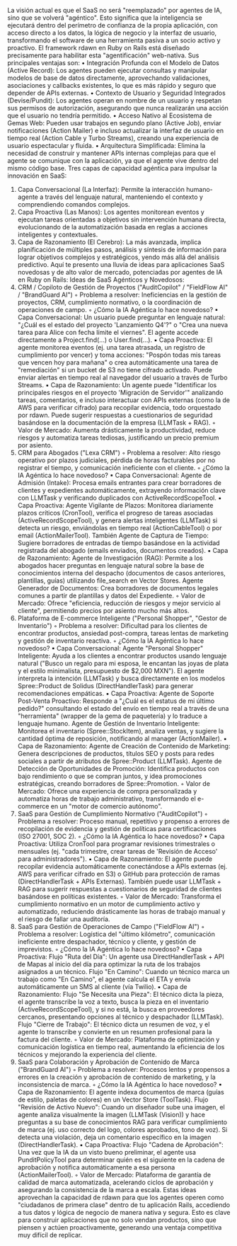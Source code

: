 La visión actual es que el SaaS no será "reemplazado" por agentes de IA, sino que se volverá "agéntico". Esto significa que la inteligencia se ejecutará dentro del perímetro de confianza de la propia aplicación, con acceso directo a los datos, la lógica de negocio y la interfaz de usuario, transformando el software de una herramienta pasiva a un socio activo y proactivo.
El framework rdawn en Ruby on Rails está diseñado precisamente para habilitar esta "agentificación" web-nativa. Sus principales ventajas son:
• Integración Profunda con el Modelo de Datos (Active Record): Los agentes pueden ejecutar consultas y manipular modelos de base de datos directamente, aprovechando validaciones, asociaciones y callbacks existentes, lo que es más rápido y seguro que depender de APIs externas.
• Contexto de Usuario y Seguridad Integrados (Devise/Pundit): Los agentes operan en nombre de un usuario y respetan sus permisos de autorización, asegurando que nunca realizarán una acción que el usuario no tendría permitido.
• Acceso Nativo al Ecosistema de Gemas Web: Pueden usar trabajos en segundo plano (Active Job), enviar notificaciones (Action Mailer) e incluso actualizar la interfaz de usuario en tiempo real (Action Cable y Turbo Streams), creando una experiencia de usuario espectacular y fluida.
• Arquitectura Simplificada: Elimina la necesidad de construir y mantener APIs internas complejas para que el agente se comunique con la aplicación, ya que el agente vive dentro del mismo código base.
Tres capas de capacidad agéntica para impulsar la innovación en SaaS:
1. Capa Conversacional (La Interfaz): Permite la interacción humano-agente a través del lenguaje natural, manteniendo el contexto y comprendiendo comandos complejos.
2. Capa Proactiva (Las Manos): Los agentes monitorean eventos y ejecutan tareas orientadas a objetivos sin intervención humana directa, evolucionando de la automatización basada en reglas a acciones inteligentes y contextuales.
3. Capa de Razonamiento (El Cerebro): La más avanzada, implica planificación de múltiples pasos, análisis y síntesis de información para lograr objetivos complejos y estratégicos, yendo más allá del análisis predictivo.
Aquí te presento una lluvia de ideas para aplicaciones SaaS novedosas y de alto valor de mercado, potenciadas por agentes de IA en Ruby on Rails:
Ideas de SaaS Agénticos y Novedosos:
1. CRM / Copiloto de Gestión de Proyectos ("AuditCopilot" / "FieldFlow AI" / "BrandGuard AI")
    ◦ Problema a resolver: Ineficiencias en la gestión de proyectos, CRM, cumplimiento normativo, o la coordinación de operaciones de campo.
    ◦ ¿Cómo la IA Agéntica lo hace novedoso?
        ▪ Capa Conversacional: Un usuario puede preguntar en lenguaje natural: "¿Cuál es el estado del proyecto 'Lanzamiento Q4'?" o "Crea una nueva tarea para Alice con fecha límite el viernes". El agente accede directamente a Project.find(...) o User.find(...).
        ▪ Capa Proactiva: El agente monitorea eventos (ej. una tarea atrasada, un registro de cumplimiento por vencer) y toma acciones: "Pospón todas mis tareas que vencen hoy para mañana" o crea automáticamente una tarea de "remediación" si un bucket de S3 no tiene cifrado activado. Puede enviar alertas en tiempo real al navegador del usuario a través de Turbo Streams.
        ▪ Capa de Razonamiento: Un agente puede "Identificar los principales riesgos en el proyecto 'Migración de Servidor'" analizando tareas, comentarios, e incluso interactuar con APIs externas (como la de AWS para verificar cifrado) para recopilar evidencia, todo orquestado por rdawn. Puede sugerir respuestas a cuestionarios de seguridad basándose en la documentación de la empresa (LLMTask + RAG).
    ◦ Valor de Mercado: Aumenta drásticamente la productividad, reduce riesgos y automatiza tareas tediosas, justificando un precio premium por asiento.
2. CRM para Abogados ("Lexa CRM")
    ◦ Problema a resolver: Alto riesgo operativo por plazos judiciales, pérdida de horas facturables por no registrar el tiempo, y comunicación ineficiente con el cliente.
    ◦ ¿Cómo la IA Agéntica lo hace novedoso?
        ▪ Capa Conversacional: Agente de Admisión (Intake): Procesa emails entrantes para crear borradores de clientes y expedientes automáticamente, extrayendo información clave con LLMTask y verificando duplicados con ActiveRecordScopeTool.
        ▪ Capa Proactiva: Agente Vigilante de Plazos: Monitorea diariamente plazos críticos (CronTool), verifica el progreso de tareas asociadas (ActiveRecordScopeTool), y genera alertas inteligentes (LLMTask) si detecta un riesgo, enviándolas en tiempo real (ActionCableTool) o por email (ActionMailerTool). También Agente de Captura de Tiempo: Sugiere borradores de entradas de tiempo basándose en la actividad registrada del abogado (emails enviados, documentos creados).
        ▪ Capa de Razonamiento: Agente de Investigación (RAG): Permite a los abogados hacer preguntas en lenguaje natural sobre la base de conocimientos interna del despacho (documentos de casos anteriores, plantillas, guías) utilizando file_search en Vector Stores. Agente Generador de Documentos: Crea borradores de documentos legales comunes a partir de plantillas y datos del Expediente.
    ◦ Valor de Mercado: Ofrece "eficiencia, reducción de riesgos y mejor servicio al cliente", permitiendo precios por asiento mucho más altos.
3. Plataforma de E-commerce Inteligente ("Personal Shopper", "Gestor de Inventario")
    ◦ Problema a resolver: Dificultad para los clientes de encontrar productos, ansiedad post-compra, tareas lentas de marketing y gestión de inventario reactiva.
    ◦ ¿Cómo la IA Agéntica lo hace novedoso?
        ▪ Capa Conversacional: Agente "Personal Shopper" Inteligente: Ayuda a los clientes a encontrar productos usando lenguaje natural ("Busco un regalo para mi esposa, le encantan las joyas de plata y el estilo minimalista, presupuesto de $2,000 MXN"). El agente interpreta la intención (LLMTask) y busca directamente en los modelos Spree::Product de Solidus (DirectHandlerTask) para generar recomendaciones empáticas.
        ▪ Capa Proactiva: Agente de Soporte Post-Venta Proactivo: Responde a "¿Cuál es el estatus de mi último pedido?" consultando el estado del envío en tiempo real a través de una "herramienta" (wrapper de la gema de paquetería) y lo traduce a lenguaje humano. Agente de Gestión de Inventario Inteligente: Monitorea el inventario (Spree::StockItem), analiza ventas, y sugiere la cantidad óptima de reposición, notificando al manager (ActionMailer).
        ▪ Capa de Razonamiento: Agente de Creación de Contenido de Marketing: Genera descripciones de productos, títulos SEO y posts para redes sociales a partir de atributos de Spree::Product (LLMTask). Agente de Detección de Oportunidades de Promoción: Identifica productos con bajo rendimiento o que se compran juntos, y idea promociones estratégicas, creando borradores de Spree::Promotion.
    ◦ Valor de Mercado: Ofrece una experiencia de compra personalizada y automatiza horas de trabajo administrativo, transformando el e-commerce en un "motor de comercio autónomo".
4. SaaS para Gestión de Cumplimiento Normativo ("AuditCopilot")
    ◦ Problema a resolver: Proceso manual, repetitivo y propenso a errores de recopilación de evidencia y gestión de políticas para certificaciones (ISO 27001, SOC 2).
    ◦ ¿Cómo la IA Agéntica lo hace novedoso?
        ▪ Capa Proactiva: Utiliza CronTool para programar revisiones trimestrales o mensuales (ej. "cada trimestre, crear tareas de 'Revisión de Acceso' para administradores").
        ▪ Capa de Razonamiento: El agente puede recopilar evidencia automáticamente conectándose a APIs externas (ej. AWS para verificar cifrado en S3) o GitHub para protección de ramas (DirectHandlerTask + APIs Externas). También puede usar LLMTask + RAG para sugerir respuestas a cuestionarios de seguridad de clientes basándose en políticas existentes.
    ◦ Valor de Mercado: Transforma el cumplimiento normativo en un motor de cumplimiento activo y automatizado, reduciendo drásticamente las horas de trabajo manual y el riesgo de fallar una auditoría.
5. SaaS para Gestión de Operaciones de Campo ("FieldFlow AI")
    ◦ Problema a resolver: Logística del "último kilómetro", comunicación ineficiente entre despachador, técnico y cliente, y gestión de imprevistos.
    ◦ ¿Cómo la IA Agéntica lo hace novedoso?
        ▪ Capa Proactiva: Flujo "Ruta del Día": Un agente usa DirectHandlerTask + API de Mapas al inicio del día para optimizar la ruta de los trabajos asignados a un técnico. Flujo "En Camino": Cuando un técnico marca un trabajo como "En Camino", el agente calcula el ETA y envía automáticamente un SMS al cliente (vía Twilio).
        ▪ Capa de Razonamiento: Flujo "Se Necesita una Pieza": El técnico dicta la pieza, el agente transcribe la voz a texto, busca la pieza en el inventario (ActiveRecordScopeTool), y si no está, la busca en proveedores cercanos, presentando opciones al técnico y despachador (LLMTask). Flujo "Cierre de Trabajo": El técnico dicta un resumen de voz, y el agente lo transcribe y convierte en un resumen profesional para la factura del cliente.
    ◦ Valor de Mercado: Plataforma de optimización y comunicación logística en tiempo real, aumentando la eficiencia de los técnicos y mejorando la experiencia del cliente.
6. SaaS para Colaboración y Aprobación de Contenido de Marca ("BrandGuard AI")
    ◦ Problema a resolver: Procesos lentos y propensos a errores en la creación y aprobación de contenido de marketing, y la inconsistencia de marca.
    ◦ ¿Cómo la IA Agéntica lo hace novedoso?
        ▪ Capa de Razonamiento: El agente indexa documentos de marca (guías de estilo, paletas de colores) en un Vector Store (ToolTask). Flujo "Revisión de Activo Nuevo": Cuando un diseñador sube una imagen, el agente analiza visualmente la imagen (LLMTask (Vision)) y hace preguntas a su base de conocimientos RAG para verificar cumplimiento de marca (ej. uso correcto del logo, colores aprobados, tono de voz). Si detecta una violación, deja un comentario específico en la imagen (DirectHandlerTask).
        ▪ Capa Proactiva: Flujo "Cadena de Aprobación": Una vez que la IA da un visto bueno preliminar, el agente usa PunditPolicyTool para determinar quién es el siguiente en la cadena de aprobación y notifica automáticamente a esa persona (ActionMailerTool).
    ◦ Valor de Mercado: Plataforma de garantía de calidad de marca automatizada, acelerando ciclos de aprobación y asegurando la consistencia de la marca a escala.
Estas ideas aprovechan la capacidad de rdawn para que los agentes operen como "ciudadanos de primera clase" dentro de tu aplicación Rails, accediendo a tus datos y lógica de negocio de manera nativa y segura. Esto es clave para construir aplicaciones que no solo vendan productos, sino que piensen y actúen proactivamente, generando una ventaja competitiva muy difícil de replicar.

